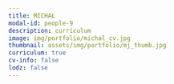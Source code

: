 ```yaml
---
title: MICHAŁ 
modal-id: people-9
description: curriculum
image: img/portfolio/michal_cv.jpg
thumbnail: assets/img/portfolio/mj_thumb.jpg
curriculum: true
cv-info: false
lodz: false
---
```


